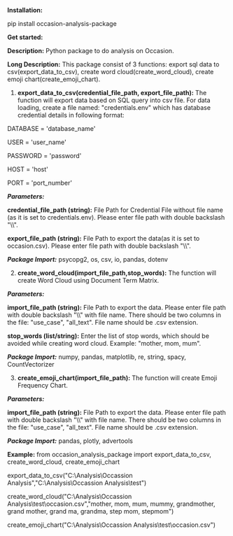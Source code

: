 **Installation:**

pip install occasion-analysis-package


**Get started:**

**Description:** Python package to do analysis on Occasion.

**Long Description:** This package consist of 3 functions: export sql data to csv(export_data_to_csv), create word cloud(create_word_cloud), create emoji chart(create_emoji_chart).

1. **export_data_to_csv(credential_file_path, export_file_path):**
The function will export data based on SQL query into csv file.
For data loading, create a file named: "credentials.env" which has database credential details in following format:

DATABASE = 'database_name'

USER = 'user_name'

PASSWORD = 'password'

HOST = 'host'

PORT = 'port_number'


***Parameters:***

**credential_file_path (string):** File Path for Credential File without file name (as it is set to credentials.env). Please enter file path with double backslash "\\\\".

**export_file_path (string):** File Path to export the data(as it is set to occasion.csv). Please enter file path with double backslash "\\\\".

***Package Import:*** psycopg2, os, csv, io, pandas, dotenv


2. **create_word_cloud(import_file_path,stop_words):**
The function will create Word Cloud using Document Term Matrix.

***Parameters:***

**import_file_path (string):** File Path to export the data. Please enter file path with double backslash "\\\\" with file name. There should be two columns in the file: "use_case", "all_text". File name should be .csv extension.

**stop_words (list/string):** Enter the list of stop words, which should be avoided while creating word cloud. Example: "mother, mom, mum".

***Package Import:*** numpy, pandas, matplotlib, re, string, spacy, CountVectorizer


3. **create_emoji_chart(import_file_path):**
The function will create Emoji Frequency Chart.

***Parameters:***

**import_file_path (string):** File Path to export the data. Please enter file path with double backslash "\\\\" with file name. There should be two columns in the file: "use_case", "all_text". File name should be .csv extension.

***Package Import:*** pandas, plotly, advertools

**Example:**
from occasion_analysis_package import export_data_to_csv, create_word_cloud, create_emoji_chart

export_data_to_csv("C:\\Analysis\\Occassion Analysis","C:\\Analysis\\Occassion Analysis\\test")

create_word_cloud("C:\\Analysis\\Occassion Analysis\\test\\occasion.csv","mother, mom, mum, mummy, grandmother, grand mother, grand ma, grandma, step mom, stepmom")

create_emoji_chart("C:\\Analysis\\Occassion Analysis\\test\\occasion.csv")
             